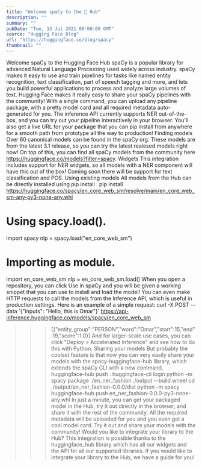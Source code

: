 ```yaml
---
title: "Welcome spaCy to the 🤗 Hub"
description: ""
summary: ""
pubDate: "Tue, 13 Jul 2021 00:00:00 GMT"
source: "Hugging Face Blog"
url: "https://huggingface.co/blog/spacy"
thumbnail: ""
---
```


Welcome spaCy to the Hugging Face Hub
spaCy is a popular library for advanced Natural Language Processing used widely across industry. spaCy makes it easy to use and train pipelines for tasks like named entity recognition, text classification, part of speech tagging and more, and lets you build powerful applications to process and analyze large volumes of text.
Hugging Face makes it really easy to share your spaCy pipelines with the community! With a single command, you can upload any pipeline package, with a pretty model card and all required metadata auto-generated for you. The inference API currently supports NER out-of-the-box, and you can try out your pipeline interactively in your browser. You'll also get a live URL for your package that you can pip install
from anywhere for a smooth path from prototype all the way to production!
Finding models
Over 60 canonical models can be found in the spaCy org. These models are from the latest 3.1 release, so you can try the latest realesed models right now! On top of this, you can find all spaCy models from the community here https://huggingface.co/models?filter=spacy.
Widgets
This integration includes support for NER widgets, so all models with a NER component will have this out of the box! Coming soon there will be support for text classification and POS.
Using existing models
All models from the Hub can be directly installed using pip install
.
pip install https://huggingface.co/spacy/en_core_web_sm/resolve/main/en_core_web_sm-any-py3-none-any.whl
# Using spacy.load().
import spacy
nlp = spacy.load("en_core_web_sm")
# Importing as module.
import en_core_web_sm
nlp = en_core_web_sm.load()
When you open a repository, you can click Use in spaCy
and you will be given a working snippet that you can use to install and load the model!
You can even make HTTP requests to call the models from the Inference API, which is useful in production settings. Here is an example of a simple request:
curl -X POST --data '{"inputs": "Hello, this is Omar"}' https://api-inference.huggingface.co/models/spacy/en_core_web_sm
>>> [{"entity_group":"PERSON","word":"Omar","start":15,"end":19,"score":1.0}]
And for larger-scale use cases, you can click "Deploy > Accelerated Inference" and see how to do this with Python.
Sharing your models
But probably the coolest feature is that now you can very easily share your models with the spacy-huggingface-hub
library, which extends the spaCy
CLI with a new command, huggingface-hub push
.
huggingface-cli login
python -m spacy package ./en_ner_fashion ./output --build wheel
cd ./output/en_ner_fashion-0.0.0/dist
python -m spacy huggingface-hub push en_ner_fashion-0.0.0-py3-none-any.whl
In just a minute, you can get your packaged model in the Hub, try it out directly in the browser, and share it with the rest of the community. All the required metadata will be uploaded for you and you even get a cool model card.
Try it out and share your models with the community!
Would you like to integrate your library to the Hub?
This integration is possible thanks to the huggingface_hub
library which has all our widgets and the API for all our supported libraries. If you would like to integrate your library to the Hub, we have a guide for you!